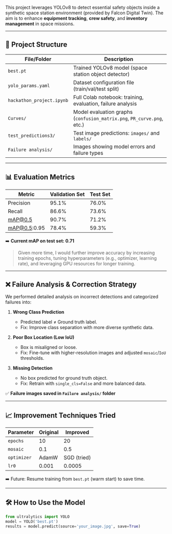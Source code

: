 This project leverages YOLOv8 to detect essential safety objects inside a synthetic space station environment (provided by Falcon Digital Twin). The aim is to enhance **equipment tracking**, **crew safety**, and **inventory management** in space missions.

---

## 📁 Project Structure

| File/Folder           | Description                                           |
|-----------------------|------------------------------------------------------|
| `best.pt`             | Trained YOLOv8 model (space station object detector) |
| `yolo_params.yaml`    | Dataset configuration file (train/val/test split)    |
| `hackathon_project.ipynb` | Full Colab notebook: training, evaluation, failure analysis |
| `Curves/`             | Model evaluation graphs (`confusion_matrix.png`, `PR_curve.png`, etc.) |
| `test_predictions3/`  | Test image predictions: `images/` and `labels/`      |
| `Failure analysis/`   | Images showing model errors and failure types        |

---

## 📊 Evaluation Metrics

| Metric         | Validation Set | Test Set |
|----------------|----------------|----------|
| Precision      | 95.1%          | 76.0%    |
| Recall         | 86.6%          | 73.6%    |
| mAP@0.5        | 90.7%          | 71.2%    |
| mAP@0.5:0.95   | 78.4%          | 59.3%    |

➡️ **Current mAP on test set: 0.71**

> Given more time, I would further improve accuracy by increasing training epochs, tuning hyperparameters (e.g., optimizer, learning rate), and leveraging GPU resources for longer training.

---

## ❌ Failure Analysis & Correction Strategy

We performed detailed analysis on incorrect detections and categorized failures into:

1. **Wrong Class Prediction**
   - Predicted label ≠ Ground truth label.
   - Fix: Improve class separation with more diverse synthetic data.

2. **Poor Box Location (Low IoU)**
   - Box is misaligned or loose.
   - Fix: Fine-tune with higher-resolution images and adjusted `mosaic`/`IoU` thresholds.

3. **Missing Detection**
   - No box predicted for ground truth object.
   - Fix: Retrain with `single_cls=False` and more balanced data.

✅ **Failure images saved in `Failure analysis/` folder**

---

## 📈 Improvement Techniques Tried

| Parameter   | Original | Improved |
|-------------|----------|----------|
| `epochs`    | 10       | 20       |
| `mosaic`    | 0.1      | 0.5      |
| `optimizer` | AdamW    | SGD (tried) |
| `lr0`       | 0.001    | 0.0005   |

➡️ Future: Resume training from `best.pt` (warm start) to save time.

---

## 🛠 How to Use the Model

```python
from ultralytics import YOLO
model = YOLO('best.pt')
results = model.predict(source='your_image.jpg', save=True)
